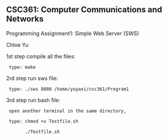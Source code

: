 
## CSC361: Computer Communications and Networks

Programming Assignment1: Simple Web Server (SWS)

Chloe Yu




1st step compile all the files:

     type: make

2rd step run sws file:

     type: ./sws 8080 /home/yuyaxi/csc361/Program1


3rd step run bash file:

     open another terminal in the same directory,
     
     type: chmod +x Testfile.sh
     
           ./Testfile.sh
           


